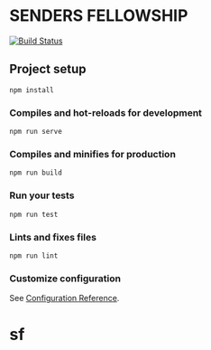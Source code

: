 # SENDERS FELLOWSHIP
[![Build Status](https://travis-ci.org/Betty-Kebenei/sf.svg?branch=master)](https://travis-ci.org/Betty-Kebenei/sf)

## Project setup
```
npm install
```

### Compiles and hot-reloads for development
```
npm run serve
```

### Compiles and minifies for production
```
npm run build
```

### Run your tests
```
npm run test
```

### Lints and fixes files
```
npm run lint
```

### Customize configuration
See [Configuration Reference](https://cli.vuejs.org/config/).
# sf
